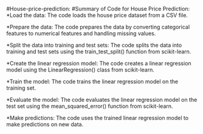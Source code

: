 #House-price-prediction:
#Summary of Code for House Price Prediction:
*Load the data: The code loads the house price dataset from a CSV file.

*Prepare the data: The code prepares the data by converting categorical features to numerical features and handling missing values.

*Split the data into training and test sets: The code splits the data into training and test sets using the train_test_split() function from scikit-learn.

*Create the linear regression model: The code creates a linear regression model using the LinearRegression() class from scikit-learn.

*Train the model: The code trains the linear regression model on the training set.

*Evaluate the model: The code evaluates the linear regression model on the test set using the mean_squared_error() function from scikit-learn.

*Make predictions: The code uses the trained linear regression model to make predictions on new data.
